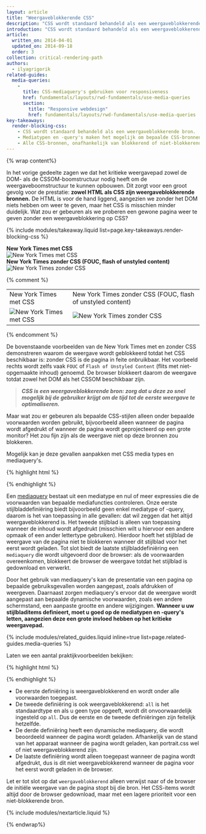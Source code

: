 ```yaml
---
layout: article
title: "Weergaveblokkerende CSS"
description: "CSS wordt standaard behandeld als een weergaveblokkerende bron. Dit betekent dat de browser wacht met het weergeven van de verwerkte inhoud totdat het CSSOM is opgebouwd. Zorg dat uw CSS bondig is, lever het zo snel mogelijk en gebruik mediatypen en -query's om de weergave te deblokkeren."
introduction: "CSS wordt standaard behandeld als een weergaveblokkerende bron. Dit betekent dat de browser wacht met het weergeven van de verwerkte inhoud totdat het CSSOM is opgebouwd. Zorg dat uw CSS bondig is, lever het zo snel mogelijk en gebruik mediatypen en -query's om de weergave te deblokkeren."
article:
  written_on: 2014-04-01
  updated_on: 2014-09-18
  order: 3
collection: critical-rendering-path
authors:
  - ilyagrigorik
related-guides:
  media-queries:
    -
      title: CSS-mediaquery's gebruiken voor responsiveness
      href: fundamentals/layouts/rwd-fundamentals/use-media-queries
      section:
        title: "Responsive webdesign"
        href: fundamentals/layouts/rwd-fundamentals/use-media-queries
key-takeaways:
  render-blocking-css:
    - CSS wordt standaard behandeld als een weergaveblokkerende bron.
    - Mediatypen en -query's maken het mogelijk om bepaalde CSS-bronnen te markeren als niet-weergaveblokkerend.
    - Alle CSS-bronnen, onafhankelijk van blokkerend of niet-blokkerend gedrag, worden gedownload door de browser.
---
```

{% wrap content%}

<style>
  img, video, object {
    max-width: 100%;
  }

  img.center {
    display: block;
    margin-left: auto;
    margin-right: auto;
  }
</style>


In het vorige gedeelte zagen we dat het kritieke weergavepad zowel de DOM- als de CSSOM-boomstructuur nodig heeft om de weergaveboomstructuur te kunnen opbouwen. Dit zorgt voor een groot gevolg voor de prestatie: **zowel HTML als CSS zijn weergaveblokkerende bronnen.** De HTML is voor de hand liggend, aangezien we zonder het DOM niets hebben om weer te geven, maar het CSS is misschien minder duidelijk. Wat zou er gebeuren als we proberen een gewone pagina weer te geven zonder een weergaveblokkering op CSS?

{% include modules/takeaway.liquid list=page.key-takeaways.render-blocking-css %}

<div class="clear">
  <div class="g--half">
    <b>New York Times met CSS</b>
    <img class="center" src="images/nytimes-css-device.png" alt="New York Times met CSS">

  </div>

  <div class="g--half g--last">
    <b>New York Times zonder CSS (FOUC, flash of unstyled content)</b>
    <img src="images/nytimes-nocss-device.png" alt="New York Times zonder CSS">

  </div>
</div>

{% comment %}
<table>
<tr>
<td>New York Times met CSS</td>
<td>New York Times zonder CSS (FOUC, flash of unstyled content)</td>
</tr>
<tr>
<td><img src="images/nytimes-css-device.png" alt="New York Times met CSS" class="center"></td>
<td><img src="images/nytimes-nocss-device.png" alt="New York Times zonder CSS" class="center"></td>
</tr>
</table>
{% endcomment %}

De bovenstaande voorbeelden van de New York Times met en zonder CSS demonstreren waarom de weergave wordt geblokkeerd totdat het CSS beschikbaar is: zonder CSS is de pagina in feite onbruikbaar. Het voorbeeld rechts wordt zelfs vaak `FOUC` of `Flash of Unstyled Content` (flits met niet-opgemaakte inhoud) genoemd. De browser blokkeert daarom de weergave totdat zowel het DOM als het CSSOM beschikbaar zijn.

> **_CSS is een weergaveblokkerende bron: zorg dat u deze zo snel mogelijk bij de gebruiker krijgt om de tijd tot de eerste weergave te optimaliseren._**

Maar wat zou er gebeuren als bepaalde CSS-stijlen alleen onder bepaalde voorwaarden worden gebruikt, bijvoorbeeld alleen wanneer de pagina wordt afgedrukt of wanneer de pagina wordt geprojecteerd op een grote monitor? Het zou fijn zijn als de weergave niet op deze bronnen zou blokkeren.

Mogelijk kan je deze gevallen aanpakken met CSS media types en mediaquery's.

{% highlight html %}
<link href="style.css" rel="stylesheet">
<link href="print.css" rel="stylesheet" media="print">
<link href="other.css" rel="stylesheet" media="(min-width: 40em)">
{% endhighlight %}

Een [mediaquery]({{site.fundamentals}}/layouts/rwd-fundamentals/use-media-queries.html) bestaat uit een mediatype en nul of meer expressies die de voorwaarden van bepaalde mediafuncties controleren. Onze eerste stijlbladdefiniëring biedt bijvoorbeeld geen enkel mediatype of -query, daarom is het van toepassing in alle gevallen: dat wil zeggen dat het altijd weergaveblokkerend is. Het tweede stijlblad is alleen van toepassing wanneer de inhoud wordt afgedrukt (misschien wilt u hiervoor een andere opmaak of een ander lettertype gebruiken). Hierdoor hoeft het stijlblad de weergave van de pagina niet te blokkeren wanneer dit stijlblad voor het eerst wordt geladen. Tot slot biedt de laatste stijlbladdefiniëring een `mediaquery` die wordt uitgevoerd door de browser: als de voorwaarden overeenkomen, blokkeert de browser de weergave totdat het stijlblad is gedownload en verwerkt.

Door het gebruik van mediaquery's kan de presentatie van een pagina op bepaalde gebruiksgevallen worden aangepast, zoals afdrukken of weergeven. Daarnaast zorgen mediaquery's ervoor dat de weergave wordt aangepast aan bepaalde dynamische voorwaarden, zoals een andere schermstand, een aanpaste grootte en andere wijzigingen. **Wanneer u uw stijlbladitems definieert, moet u goed op de mediatypen en -query's letten, aangezien deze een grote invloed hebben op het kritieke weergavepad.**

{% include modules/related_guides.liquid inline=true list=page.related-guides.media-queries %}

Laten we een aantal praktijkvoorbeelden bekijken:

{% highlight html %}
<link href="style.css"    rel="stylesheet">
<link href="style.css"    rel="stylesheet" media="all">
<link href="portrait.css" rel="stylesheet" media="orientation:portrait">
<link href="print.css"    rel="stylesheet" media="print">
{% endhighlight %}

* De eerste definiëring is weergaveblokkerend en wordt onder alle voorwaarden toegepast.
* De tweede definiëring is ook weergaveblokkerend: `all` is het standaardtype en als u geen type opgeeft, wordt dit onvoorwaardelijk ingesteld op `all`. Dus de eerste en de tweede definiëringen zijn feitelijk hetzelfde.
* De derde definiëring heeft een dynamische mediaquery, die wordt beoordeeld wanneer de pagina wordt geladen. Afhankelijk van de stand van het apparaat wanneer de pagina wordt geladen, kan portrait.css wel of niet weergaveblokkerend zijn.
* De laatste definiëring wordt alleen toegepast wanneer de pagina wordt afgedrukt, dus is dit niet weergaveblokkerend wanneer de pagina voor het eerst wordt geladen in de browser.

Let er tot slot op dat `weergaveblokkerend` alleen verwijst naar of de browser de initiële weergave van de pagina stopt bij die bron. Het CSS-items wordt altijd door de browser gedownload, maar met een lagere prioriteit voor een niet-blokkerende bron.

{% include modules/nextarticle.liquid %}

{% endwrap%}

